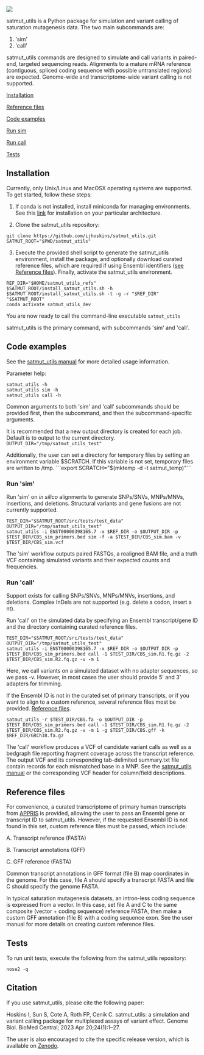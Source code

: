 ![](./docs/satmut_utils_logo.png)

satmut\_utils is a Python package for simulation and variant calling of saturation mutagenesis data. The two main subcommands are:
1. 'sim'
2. 'call'

satmut\_utils commands are designed to simulate and call variants in paired-end, targeted sequencing reads. Alignments to a mature mRNA reference (contiguous, spliced coding sequence with possible untranslated regions) are expected. Genome-wide and transcriptome-wide variant calling is not supported.

[Installation](#Installation)

[Reference files](#Reference-files)

[Code examples](#Code-examples)

[Run sim](#Run-sim)

[Run call](#Run-call)

[Tests](#Tests)

## Installation

Currently, only Unix/Linux and MacOSX operating systems are supported. To get started, follow these steps:

1. If conda is not installed, install miniconda for managing environments. See this [link](https://docs.conda.io/en/latest/miniconda.html) for installation on your particular architecture.

2. Clone the satmut\_utils repository:
```
git clone https://github.com/ijhoskins/satmut_utils.git
SATMUT_ROOT="$PWD/satmut_utils"
```

3. Execute the provided shell script to generate the satmut\_utils environment, install the package, and optionally download curated reference files, which are required if using Ensembl identifiers ([see Reference files](#Reference-files)). Finally, activate the satmut\_utils environment.
```
REF_DIR="$HOME/satmut_utils_refs"
$SATMUT_ROOT/install_satmut_utils.sh -h
$SATMUT_ROOT/install_satmut_utils.sh -t -g -r "$REF_DIR" "$SATMUT_ROOT"
conda activate satmut_utils_dev
```

You are now ready to call the command-line executable ```satmut_utils```

satmut\_utils is the primary command, with subcommands 'sim' and 'call'.

## Code examples

See the [satmut_utils manual](https://github.com/ijhoskins/satmut_utils/blob/satmut_utils_dev/docs/satmut_utils_manual.md) for more detailed usage information.

Parameter help:
```
satmut_utils -h
satmut_utils sim -h
satmut_utils call -h
```

Common arguments to both 'sim' and 'call' subcommands should be provided first, then the subcommand, and then the subcommand-specific arguments.

It is recommended that a new output directory is created for each job. Default is to output to the current directory.
```OUTPUT_DIR="/tmp/satmut_utils_test"```

Additionally, the user can set a directory for temporary files by setting an environment variable $SCRATCH. If this variable is not set, temporary files are written to /tmp.
```export SCRATCH="$(mktemp -d -t satmut_temp)"```

### Run 'sim'

Run 'sim' on *in silico* alignments to generate SNPs/SNVs, MNPs/MNVs, insertions, and deletions. Structural variants and gene fusions are not currently supported.
```
TEST_DIR="$SATMUT_ROOT/src/tests/test_data"
OUTPUT_DIR="/tmp/satmut_utils_test"
satmut_utils -i ENST00000398165.7 -x $REF_DIR -o $OUTPUT_DIR -p $TEST_DIR/CBS_sim_primers.bed sim -f -a $TEST_DIR/CBS_sim.bam -v $TEST_DIR/CBS_sim.vcf
```

The 'sim' workflow outputs paired FASTQs, a realigned BAM file, and a truth VCF containing simulated variants and their expected counts and frequencies.

### Run 'call'

Support exists for calling SNPs/SNVs, MNPs/MNVs, insertions, and deletions. Complex InDels are not supported (e.g. delete a codon, insert a nt).

Run 'call' on the simulated data by specifying an Ensembl transcript/gene ID and the directory containing curated reference files.
```
TEST_DIR="$SATMUT_ROOT/src/tests/test_data"
OUTPUT_DIR="/tmp/satmut_utils_test"
satmut_utils -i ENST00000398165.7 -x $REF_DIR -o $OUTPUT_DIR -p $TEST_DIR/CBS_sim_primers.bed call -1 $TEST_DIR/CBS_sim.R1.fq.gz -2 $TEST_DIR/CBS_sim.R2.fq.gz -v -m 1
```

Here, we call variants on a simulated dataset with no adapter sequences, so we pass -v. However, in most cases the user should provide 5' and 3' adapters for trimming.

If the Ensembl ID is not in the curated set of primary transcripts, or if you want to align to a custom reference, several reference files most be provided. [Reference files](#Reference-files).
```
satmut_utils -r $TEST_DIR/CBS.fa -o $OUTPUT_DIR -p $TEST_DIR/CBS_sim_primers.bed call -1 $TEST_DIR/CBS_sim.R1.fq.gz -2 $TEST_DIR/CBS_sim.R2.fq.gz -v -m 1 -g $TEST_DIR/CBS.gff -k $REF_DIR/GRCh38.fa.gz
```

The 'call' workflow produces a VCF of candidate variant calls as well as a bedgraph file reporting fragment coverage across the transcript reference. The output VCF and its corresponding tab-delimited summary.txt file contain records for each mismatched base in a MNP. See the [satmut_utils manual](https://github.com/ijhoskins/satmut_utils/blob/satmut_utils_dev/docs/satmut_utils_manual.md) or the corresponding VCF header for column/field descriptions.

## Reference files

For convenience, a curated transcriptome of primary human transcripts from [APPRIS](https://apprisws.bioinfo.cnio.es/landing_page/) is provided, allowing the user to pass an Ensembl gene or transcript ID to satmut\_utils. However, if the requested Ensembl ID is not found in this set, custom reference files must be passed, which include:

A. Transcript reference (FASTA)

B. Transcript annotations (GFF)

C. GFF reference (FASTA)

Common transcript annotations in GFF format (file B) map coordinates in the genome. For this case, file A should specify a transcript FASTA and file C should specify the genome FASTA.

In typical saturation mutagenesis datasets, an intron-less coding sequence is expressed from a vector. In this case, set file A and C to the same composite (vector + coding sequence) reference FASTA, then make a custom GFF annotation (file B) with a coding sequence exon. See the user manual for more details on creating custom reference files.

## Tests

To run unit tests, execute the following from the satmut\_utils repository:

```nose2 -q```

## Citation

If you use satmut\_utils, please cite the following paper:

Hoskins I, Sun S, Cote A, Roth FP, Cenik C. satmut_utils: a simulation and variant calling package for multiplexed assays of variant effect. Genome Biol. BioMed Central; 2023 Apr 20;24(1):1–27.

The user is also encouraged to cite the specific release version, which is available on [Zenodo](https://doi.org/10.5281/zenodo.7343200).
